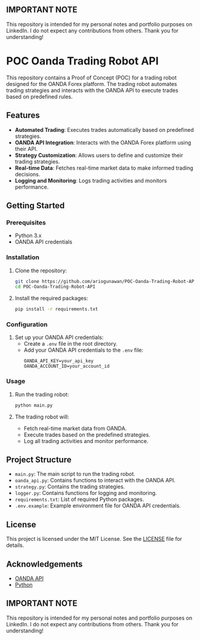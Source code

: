 ## IMPORTANT NOTE
This repository is intended for my personal notes and portfolio purposes on LinkedIn. I do not expect any contributions from others. Thank you for understanding!

# POC Oanda Trading Robot API

This repository contains a Proof of Concept (POC) for a trading robot designed for the OANDA Forex platform. The trading robot automates trading strategies and interacts with the OANDA API to execute trades based on predefined rules.

## Features

- **Automated Trading**: Executes trades automatically based on predefined strategies.
- **OANDA API Integration**: Interacts with the OANDA Forex platform using their API.
- **Strategy Customization**: Allows users to define and customize their trading strategies.
- **Real-time Data**: Fetches real-time market data to make informed trading decisions.
- **Logging and Monitoring**: Logs trading activities and monitors performance.

## Getting Started

### Prerequisites

- Python 3.x
- OANDA API credentials

### Installation

1. Clone the repository:
    ```bash
    git clone https://github.com/ariogunawan/POC-Oanda-Trading-Robot-API.git
    cd POC-Oanda-Trading-Robot-API
    ```

2. Install the required packages:
    ```bash
    pip install -r requirements.txt
    ```

### Configuration

1. Set up your OANDA API credentials:
    - Create a `.env` file in the root directory.
    - Add your OANDA API credentials to the `.env` file:
        ```
        OANDA_API_KEY=your_api_key
        OANDA_ACCOUNT_ID=your_account_id
        ```

### Usage

1. Run the trading robot:
    ```bash
    python main.py
    ```

2. The trading robot will:
    - Fetch real-time market data from OANDA.
    - Execute trades based on the predefined strategies.
    - Log all trading activities and monitor performance.

## Project Structure

- `main.py`: The main script to run the trading robot.
- `oanda_api.py`: Contains functions to interact with the OANDA API.
- `strategy.py`: Contains the trading strategies.
- `logger.py`: Contains functions for logging and monitoring.
- `requirements.txt`: List of required Python packages.
- `.env.example`: Example environment file for OANDA API credentials.

## License

This project is licensed under the MIT License. See the [LICENSE](LICENSE) file for details.

## Acknowledgements

- [OANDA API](https://developer.oanda.com/rest-live-v20/)
- [Python](https://www.python.org/)

## IMPORTANT NOTE
This repository is intended for my personal notes and portfolio purposes on LinkedIn. I do not expect any contributions from others. Thank you for understanding!
